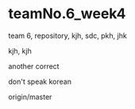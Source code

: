 # teamNo.6_week4





team 6, repository, kjh, sdc, pkh, jhk


kjh, kjh

another correct

don't speak korean

origin/master
